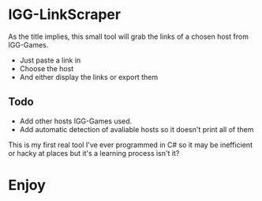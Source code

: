 # IGG-LinkScraper

As the title implies, this small tool will grab the links of a chosen host from IGG-Games.
* Just paste a link in
* Choose the host
* And either display the links or export them

## Todo
* Add other hosts IGG-Games used.
* Add automatic detection of avaliable hosts so it doesn't print all of them

This is my first real tool I've ever programmed in C# so it may be inefficient or hacky at places but it's a learning process isn't it?

# Enjoy
